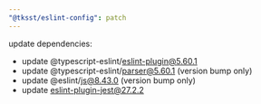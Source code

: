 ```yaml
---
"@tksst/eslint-config": patch
---
```


update dependencies:

- update @typescript-eslint/eslint-plugin@5.60.1
- update @typescript-eslint/parser@5.60.1 (version bump only)
- update @eslint/js@8.43.0 (version bump only)
- update eslint-plugin-jest@27.2.2
